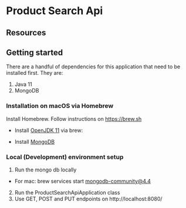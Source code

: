 # Product Search Api

## Resources



## Getting started

There are a handful of dependencies for this application that need to be installed first. They are:

1. Java 11
2. MongoDB 

### Installation on macOS via Homebrew

Install Homebrew. Follow instructions on https://brew.sh

- Install [OpenJDK 11](https://github.com/AdoptOpenJDK/homebrew-openjdk) via brew:

- Install [MongoDB](https://docs.mongodb.com/manual/installation/)

### Local (Development) environment setup

1. Run the mongo db locally 
 - For mac: 
        brew services start mongodb-community@4.4
2. Run the ProductSearchApiApplication class 
3. Use GET, POST and PUT endpoints on http://localhost:8080/ 
